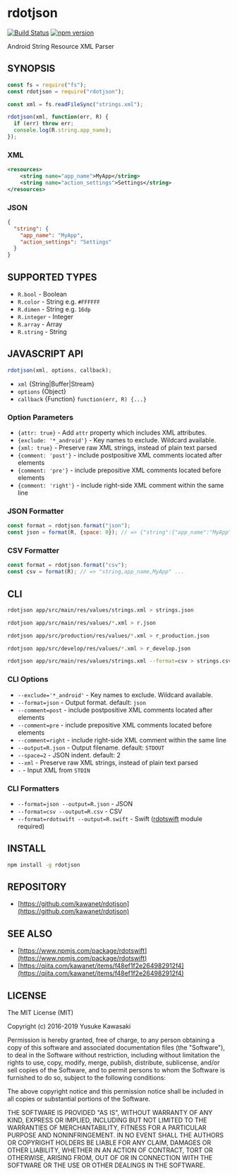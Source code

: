 # rdotjson

[![Build Status](https://travis-ci.org/kawanet/rdotjson.svg?branch=master)](https://travis-ci.org/kawanet/rdotjson) [![npm version](https://badge.fury.io/js/rdotjson.svg)](https://badge.fury.io/js/rdotjson)

Android String Resource XML Parser

## SYNOPSIS

```js
const fs = require("fs");
const rdotjson = require("rdotjson");

const xml = fs.readFileSync("strings.xml");

rdotjson(xml, function(err, R) {
  if (err) throw err;
  console.log(R.string.app_name);
});
```

### XML

```xml
<resources>
    <string name="app_name">MyApp</string>
    <string name="action_settings">Settings</string>
</resources>
```

### JSON

```json
{
  "string": {
    "app_name": "MyApp",
    "action_settings": "Settings"
  }
}
```

## SUPPORTED TYPES

- `R.bool` - Boolean
- `R.color` - String e.g. `#FFFFFF`
- `R.dimen` - String e.g. `16dp`
- `R.integer` - Integer
- `R.array` - Array
- `R.string` - String

## JAVASCRIPT API

```js
rdotjson(xml, options, callback);
```

- `xml` {String|Buffer|Stream}
- `options` {Object}
- `callback` {Function} `function(err, R) {...}`

### Option Parameters

- `{attr: true}` - Add `attr` property which includes XML attributes.
- `{exclude: '*_android'}` - Key names to exclude. Wildcard available.
- `{xml: true}` - Preserve raw XML strings, instead of plain text parsed
- `{comment: 'post'}` - include postpositive XML comments located after elements
- `{comment: 'pre'}` - include prepositive XML comments located before elements
- `{comment: 'right'}` - include right-side XML comment within the same line

### JSON Formatter

```js
const format = rdotjson.format("json");
const json = format(R, {space: 0}); // => {"string":{"app_name":"MyApp", ... }}
```

### CSV Formatter

```js
const format = rdotjson.format("csv");
const csv = format(R); // => "string,app_name,MyApp" ...
```

## CLI

```sh
rdotjson app/src/main/res/values/strings.xml > strings.json

rdotjson app/src/main/res/values/*.xml > r.json

rdotjson app/src/production/res/values/*.xml > r_production.json

rdotjson app/src/develop/res/values/*.xml > r_develop.json

rdotjson app/src/main/res/values/strings.xml --format=csv > strings.csv
```

### CLI Options

- `--exclude='*_android'` - Key names to exclude. Wildcard available.
- `--format=json` - Output format. default: `json`
- `--comment=post` - include postpositive XML comments located after elements
- `--comment=pre` - include prepositive XML comments located before elements
- `--comment=right` - include right-side XML comment within the same line
- `--output=R.json` - Output filename. default: `STDOUT`
- `--space=2` - JSON indent. default: 2
- `--xml` - Preserve raw XML strings, instead of plain text parsed
- `-` - Input XML from `STDIN`

### CLI Formatters

- `--format=json --output=R.json` - JSON
- `--format=csv --output=R.csv` - CSV
- `--format=rdotswift --output=R.swift` - Swift ([rdotswift](https://github.com/kawanet/rdotswift) module required)

## INSTALL

```sh
npm install -g rdotjson
```

## REPOSITORY

- [https://github.com/kawanet/rdotjson](https://github.com/kawanet/rdotjson)

## SEE ALSO

- [https://www.npmjs.com/package/rdotswift](https://www.npmjs.com/package/rdotswift)
- [https://qiita.com/kawanet/items/f48ef1f2e264982912f4](https://qiita.com/kawanet/items/f48ef1f2e264982912f4)

## LICENSE

The MIT License (MIT)

Copyright (c) 2016-2019 Yusuke Kawasaki

Permission is hereby granted, free of charge, to any person obtaining a copy
of this software and associated documentation files (the "Software"), to deal
in the Software without restriction, including without limitation the rights
to use, copy, modify, merge, publish, distribute, sublicense, and/or sell
copies of the Software, and to permit persons to whom the Software is
furnished to do so, subject to the following conditions:

The above copyright notice and this permission notice shall be included in all
copies or substantial portions of the Software.

THE SOFTWARE IS PROVIDED "AS IS", WITHOUT WARRANTY OF ANY KIND, EXPRESS OR
IMPLIED, INCLUDING BUT NOT LIMITED TO THE WARRANTIES OF MERCHANTABILITY,
FITNESS FOR A PARTICULAR PURPOSE AND NONINFRINGEMENT. IN NO EVENT SHALL THE
AUTHORS OR COPYRIGHT HOLDERS BE LIABLE FOR ANY CLAIM, DAMAGES OR OTHER
LIABILITY, WHETHER IN AN ACTION OF CONTRACT, TORT OR OTHERWISE, ARISING FROM,
OUT OF OR IN CONNECTION WITH THE SOFTWARE OR THE USE OR OTHER DEALINGS IN THE
SOFTWARE.
